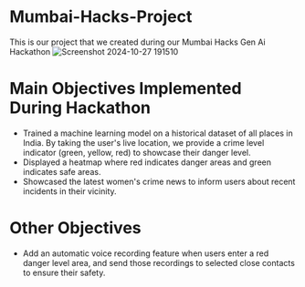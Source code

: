 # Mumbai-Hacks-Project
This is our project that we created during our Mumbai Hacks Gen Ai Hackathon
![Screenshot 2024-10-27 191510](https://github.com/user-attachments/assets/ee2ae301-7586-492e-922b-8df2aed060e2)
<html>
  <body>
    <h1>Main Objectives Implemented During Hackathon</h1>
    <ul>
        <li>Trained a machine learning model on a historical dataset of all places in India. By taking the user's live location, we provide a crime level indicator (green, yellow, red) to showcase their danger level.</li>
        <li>Displayed a heatmap where red indicates danger areas and green indicates safe areas.</li>
        <li>Showcased the latest women's crime news to inform users about recent incidents in their vicinity.</li>
    </ul>
    <h1>Other Objectives</h1>
    <ul>
        <li>Add an automatic voice recording feature when users enter a red danger level area, and send those recordings to selected close contacts to ensure their safety.</li>
    </ul>
</body>
</html>

